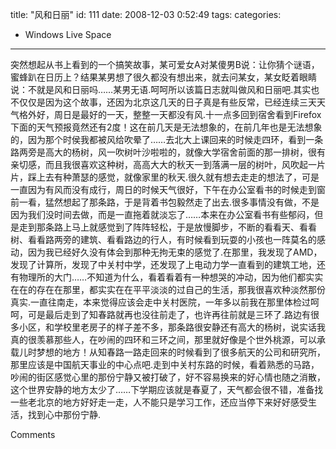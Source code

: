 title: "风和日丽"
id: 111
date: 2008-12-03 0:52:49
tags: 
categories: 
- Windows Live Space
---


突然想起从书上看到的一个搞笑故事，某可爱女A对某傻男B说：让你猜个谜语，蜜蜂趴在日历上？结果某男想了很久都没有想出来，就去问某女，某女眨着眼睛说：不就是风和日丽吗……某男无语.呵呵所以该篇日志就叫做风和日丽吧.其实也不仅仅是因为这个故事，还因为北京这几天的日子真是有些反常，已经连续三天天气格外好，周日是最好的一天，整整一天都没有风.十一点多回到宿舍看到Firefox下面的天气预报竟然还有2度！这在前几天是无法想象的，在前几年也是无法想象的，因为那个时侯我都被风给吹晕了……去北大上课回来的时候走四环，看到一条路两旁是高大的杨树，风一吹树叶沙啦啦的，就像大学宿舍前面的那一排树，很有亲切感，而且我很喜欢这种树，高高大大的秋天一到落满一层的树叶，风吹起一片片，踩上去有种萧瑟的感觉，就像家里的秋天.很久就有想去走走的想法了，可是一直因为有风而没有成行，周日的时候天气很好，下午在办公室看书的时候走到窗前一看，猛然想起了那条路，于是背着书包毅然走了出去.很多事情没有做，不是因为我们没时间去做，而是一直拖着就淡忘了……本来在办公室看书有些郁闷，但是走到那条路上马上就感觉到了阵阵轻松，于是放慢脚步，不断的看看天、看看树、看看路两旁的建筑、看看路边的行人，有时候看到玩耍的小孩也一阵莫名的感动，因为我已经好久没有体会到那种无拘无束的感觉了.在那里，我发现了AMD，发现了计算所，发现了中关村中学，还发现了上电动力学一直看到的建筑工地，还有物理所的大门……不知道为什么，看着看着有一种想哭的冲动，因为他们都实实在在的存在在那里，都实实在在平平淡淡的过自己的生活，那我很喜欢种淡然那份真实.一直往南走，本来觉得应该会走中关村医院，一年多以前我在那里体检过呵呵，可是最后走到了知春路就再也没往前走了，也许再往前就是三环了.路边有很多小区，和学校里老房子的样子差不多，那条路很安静还有高大的杨树，说实话我真的很羡慕那些人，在吵闹的四环和三环之间，那里就好像是个世外桃源，可以承载儿时梦想的地方！从知春路一路走回来的时候看到了很多航天的公司和研究所，那里应该是中国航天事业的中心点吧.走到中关村东路的时候，看着熟悉的马路，吵闹的街区感觉心里的那份宁静又被打破了，好不容易换来的好心情也随之消散，这个世界安静的地方太少了……下学期应该就是春夏了，天气都会很不错，准备找一些老北京的地方好好走一走，人不能只是学习工作，还应当停下来好好感受生活，找到心中那份宁静.

Comments
